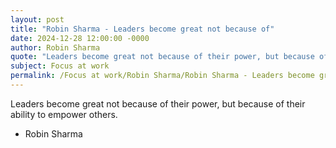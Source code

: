 ```yaml
---
layout: post
title: "Robin Sharma - Leaders become great not because of"
date: 2024-12-28 12:00:00 -0000
author: Robin Sharma
quote: "Leaders become great not because of their power, but because of their ability to empower others."
subject: Focus at work
permalink: /Focus at work/Robin Sharma/Robin Sharma - Leaders become great not because of
---
```


Leaders become great not because of their power, but because of their ability to empower others.

- Robin Sharma

